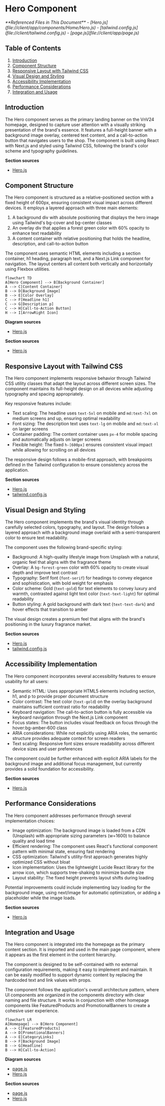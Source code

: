 # Hero Component

<cite>
**Referenced Files in This Document**   
- [Hero.js](file://client/app/components/Home/Hero.js)
- [tailwind.config.js](file://client/tailwind.config.js)
- [page.js](file://client/app/page.js)
</cite>

## Table of Contents
1. [Introduction](#introduction)
2. [Component Structure](#component-structure)
3. [Responsive Layout with Tailwind CSS](#responsive-layout-with-tailwind-css)
4. [Visual Design and Styling](#visual-design-and-styling)
5. [Accessibility Implementation](#accessibility-implementation)
6. [Performance Considerations](#performance-considerations)
7. [Integration and Usage](#integration-and-usage)

## Introduction
The Hero component serves as the primary landing banner on the VnV24 homepage, designed to capture user attention with a visually striking presentation of the brand's essence. It features a full-height banner with a background image overlay, centered text content, and a call-to-action button that navigates users to the shop. The component is built using React with Next.js and styled using Tailwind CSS, following the brand's color scheme and typography guidelines.

**Section sources**
- [Hero.js](file://client/app/components/Home/Hero.js#L4-L31)

## Component Structure
The Hero component is structured as a relative-positioned section with a fixed height of 600px, ensuring consistent visual impact across different devices. It employs a layered approach with three main elements:
1. A background div with absolute positioning that displays the hero image using Tailwind's bg-cover and bg-center classes
2. An overlay div that applies a forest green color with 60% opacity to enhance text readability
3. A content container with relative positioning that holds the headline, description, and call-to-action button

The component uses semantic HTML elements including a section container, h1 heading, paragraph text, and a Next.js Link component for navigation. The layout centers all content both vertically and horizontally using Flexbox utilities.

```mermaid
flowchart TD
A[Hero Component] --> B[Background Container]
A --> C[Content Container]
B --> D[Background Image]
B --> E[Color Overlay]
C --> F[Headline h1]
C --> G[Description p]
C --> H[Call-to-Action Button]
H --> I[ArrowRight Icon]
```

**Diagram sources**
- [Hero.js](file://client/app/components/Home/Hero.js#L4-L31)

**Section sources**
- [Hero.js](file://client/app/components/Home/Hero.js#L4-L31)

## Responsive Layout with Tailwind CSS
The Hero component implements responsive behavior through Tailwind CSS utility classes that adapt the layout across different screen sizes. The component maintains its full-height design on all devices while adjusting typography and spacing appropriately.

Key responsive features include:
- Text scaling: The headline uses `text-5xl` on mobile and `md:text-7xl` on medium screens and up, ensuring optimal readability
- Font sizing: The description text uses `text-lg` on mobile and `md:text-xl` on larger screens
- Container padding: The content container uses `px-4` for mobile spacing and automatically adjusts on larger screens
- Flexible height: The fixed `h-[600px]` ensures consistent visual impact while allowing for scrolling on all devices

The responsive design follows a mobile-first approach, with breakpoints defined in the Tailwind configuration to ensure consistency across the application.

**Section sources**
- [Hero.js](file://client/app/components/Home/Hero.js#L4-L31)
- [tailwind.config.js](file://client/tailwind.config.js#L1-L38)

## Visual Design and Styling
The Hero component implements the brand's visual identity through carefully selected colors, typography, and layout. The design follows a layered approach with a background image overlaid with a semi-transparent color to ensure text readability.

The component uses the following brand-specific styling:
- Background: A high-quality lifestyle image from Unsplash with a natural, organic feel that aligns with the fragrance theme
- Overlay: A `bg-forest-green` color with 60% opacity to create visual depth and improve text contrast
- Typography: Serif font (`font-serif`) for headings to convey elegance and sophistication, with bold weight for emphasis
- Color scheme: Gold (`text-gold`) for text elements to convey luxury and warmth, contrasted against light text color (`text-text-light`) for optimal readability
- Button styling: A gold background with dark text (`text-text-dark`) and hover effects that transition to amber

The visual design creates a premium feel that aligns with the brand's positioning in the luxury fragrance market.

**Section sources**
- [Hero.js](file://client/app/components/Home/Hero.js#L4-L31)
- [tailwind.config.js](file://client/tailwind.config.js#L1-L38)

## Accessibility Implementation
The Hero component incorporates several accessibility features to ensure usability for all users:

- Semantic HTML: Uses appropriate HTML5 elements including section, h1, and p to provide proper document structure
- Color contrast: The text color (`text-gold`) on the overlay background maintains sufficient contrast ratio for readability
- Keyboard navigation: The call-to-action button is fully accessible via keyboard navigation through the Next.js Link component
- Focus states: The button includes visual feedback on focus through the hover:bg-amber-600 class
- ARIA considerations: While not explicitly using ARIA roles, the semantic structure provides adequate context for screen readers
- Text scaling: Responsive font sizes ensure readability across different device sizes and user preferences

The component could be further enhanced with explicit ARIA labels for the background image and additional focus management, but currently provides a solid foundation for accessibility.

**Section sources**
- [Hero.js](file://client/app/components/Home/Hero.js#L4-L31)

## Performance Considerations
The Hero component addresses performance through several implementation choices:

- Image optimization: The background image is loaded from a CDN (Unsplash) with appropriate sizing parameters (w=1600) to balance quality and load time
- Efficient rendering: The component uses React's functional component pattern with minimal state, ensuring fast rendering
- CSS optimization: Tailwind's utility-first approach generates highly optimized CSS without bloat
- Icon implementation: Uses the lightweight Lucide React library for the arrow icon, which supports tree-shaking to minimize bundle size
- Layout stability: The fixed height prevents layout shifts during loading

Potential improvements could include implementing lazy loading for the background image, using next/image for automatic optimization, or adding a placeholder while the image loads.

**Section sources**
- [Hero.js](file://client/app/components/Home/Hero.js#L4-L31)

## Integration and Usage
The Hero component is integrated into the homepage as the primary content section. It is imported and used in the main page component, where it appears as the first element in the content hierarchy.

The component is designed to be self-contained with no external configuration requirements, making it easy to implement and maintain. It can be easily modified to support dynamic content by replacing the hardcoded text and link values with props.

The component follows the application's overall architecture pattern, where UI components are organized in the components directory with clear naming and file structure. It works in conjunction with other homepage components like FeaturedProducts and PromotionalBanners to create a cohesive user experience.

```mermaid
flowchart LR
A[Homepage] --> B[Hero Component]
A --> C[FeaturedProducts]
A --> D[PromotionalBanners]
A --> E[CategoryLinks]
B --> F[Background Image]
B --> G[Headline]
B --> H[Call-to-Action]
```

**Diagram sources**
- [page.js](file://client/app/page.js#L6-L15)
- [Hero.js](file://client/app/components/Home/Hero.js#L4-L31)

**Section sources**
- [page.js](file://client/app/page.js#L6-L15)
- [Hero.js](file://client/app/components/Home/Hero.js#L4-L31)